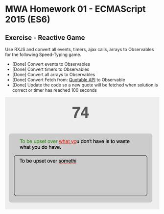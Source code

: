 # MWA Homework 01 - ECMAScript 2015 (ES6)
## Exercise - Reactive Game
Use RXJS and convert all events, timers, ajax calls, arrays to Observables for the following Speed-Typing game.
  * [Done] Convert events to Observables
  * [Done] Convert timers to Observables
  * [Done] Convert all arrays to Observables
  * [Done] Convert Fetch from: [Quotable API](http://api.quotable.io/random) to Observable
  * [Done] Update the code so a new quote will be fetched when solution is correct or timer has reached 100 seconds
  
    
![Screenshot](./screenshot.png)
